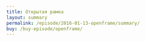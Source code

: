 ```yaml
---
title: Открытая рамка
layout: summary
permalink: /episode/2016-01-13-openframe/summary/
buy: /buy-episode/openframe/
---
```

